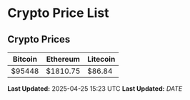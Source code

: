 # Crypto Price List

## Crypto Prices
| Bitcoin | Ethereum | Litecoin |
| ------- | -------- | -------- |
| $95448 | $1810.75 | $86.84 |
**Last Updated:** 2025-04-25 15:23 UTC
**Last Updated:** $DATE$

